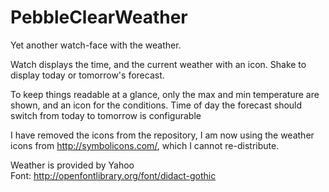 # PebbleClearWeather
Yet another watch-face with the weather.

Watch displays the time, and the current weather with an icon. Shake to display today or tomorrow's forecast.

To keep things readable at a glance, only the max and min temperature are shown, and an icon for the conditions. Time of day the forecast should switch from today to tomorrow is configurable

I have removed the icons from the repository, I am now using the weather icons from http://symbolicons.com/, which I cannot re-distribute.

Weather is provided by Yahoo  
Font: http://openfontlibrary.org/font/didact-gothic  
